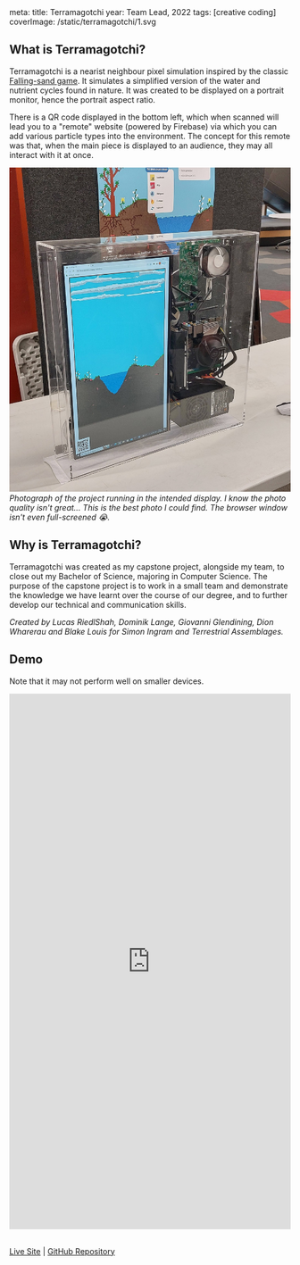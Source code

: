 <route lang="yaml">
meta:
  title: Terramagotchi
  year: Team Lead, 2022
  tags: [creative coding]
  coverImage: /static/terramagotchi/1.svg
</route>

## What is Terramagotchi?

Terramagotchi is a nearist neighbour pixel simulation inspired by the classic [Falling-sand game](https://en.wikipedia.org/wiki/Falling-sand_game). It simulates a simplified version of the water and nutrient cycles found in nature. It was created to be displayed on a portrait monitor, hence the portrait aspect ratio.

There is a QR code displayed in the bottom left, which when scanned will lead you to a "remote" website (powered by Firebase) via which you can add various particle types into the environment. The concept for this remote was that, when the main piece is displayed to an audience, they may all interact with it at once.

![](/src/assets/20221115_184938-EDIT.jpg)  
*Photograph of the project running in the intended display. I know the photo quality isn't great... This is the best photo I could find. The browser window isn't even full-screened 😭.*

## Why is Terramagotchi?

Terramagotchi was created as my capstone project, alongside my team, to close out my Bachelor of Science, majoring in Computer Science. The purpose of the capstone project is to work in a small team and demonstrate the knowledge we have learnt over the course of our degree, and to further develop our technical and communication skills.

_Created by Lucas RiedlShah, Dominik Lange, Giovanni Glendining, Dion Wharerau and Blake Louis for Simon Ingram and Terrestrial Assemblages._

## Demo

Note that it may not perform well on smaller devices.

<iframe
  frameborder="0"
  src="https://terramagotchi.web.app/"
  title="Terramagotchi App"
  style="
    justify-self: center;
    width: 100%;
    height: 80vh;
    max-height: 100vw;
    color-scheme: initial;
    margin-bottom: 1em;
  "
>
  <a href="https://terramagotchi.web.app/">terramagotchi.web.app</a>
</iframe>

[Live Site](https://terramagotchi.web.app/) |
[GitHub Repository](https://github.com/generatively/terramagotchi)